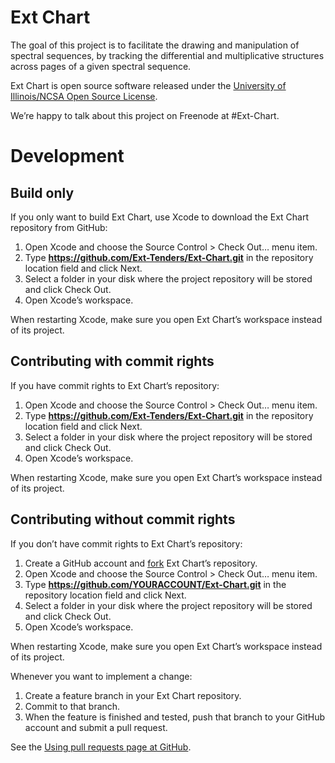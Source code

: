 # Ext Chart

The goal of this project is to facilitate the drawing and manipulation of spectral sequences, by tracking the differential and multiplicative structures across pages of a given spectral sequence.

Ext Chart is open source software released under the [University of Illinois/NCSA Open Source License](http://opensource.org/licenses/NCSA).

We’re happy to talk about this project on Freenode at #Ext-Chart.

# Development

## Build only

If you only want to build Ext Chart, use Xcode to download the Ext Chart repository from GitHub:

1. Open Xcode and choose the Source Control > Check Out… menu item.
2. Type **https://github.com/Ext-Tenders/Ext-Chart.git** in the repository location field and click Next.
3. Select a folder in your disk where the project repository will be stored and click Check Out.
4. Open Xcode’s workspace.

When restarting Xcode, make sure you open Ext Chart’s workspace instead of its project.

## Contributing with commit rights

If you have commit rights to Ext Chart’s repository:

1. Open Xcode and choose the Source Control > Check Out… menu item.
2. Type **https://github.com/Ext-Tenders/Ext-Chart.git** in the repository location field and click Next.
3. Select a folder in your disk where the project repository will be stored and click Check Out.
4. Open Xcode’s workspace.

When restarting Xcode, make sure you open Ext Chart’s workspace instead of its project.

## Contributing without commit rights

If you don’t have commit rights to Ext Chart’s repository:

1. Create a GitHub account and [fork](https://help.github.com/articles/fork-a-repo) Ext Chart’s repository.
2. Open Xcode and choose the Source Control > Check Out… menu item.
3. Type **https://github.com/YOURACCOUNT/Ext-Chart.git** in the repository location field and click Next.
4. Select a folder in your disk where the project repository will be stored and click Check Out.
5. Open Xcode’s workspace.

When restarting Xcode, make sure you open Ext Chart’s workspace instead of its project.

Whenever you want to implement a change:

1. Create a feature branch in your Ext Chart repository.
2. Commit to that branch.
3. When the feature is finished and tested, push that branch to your GitHub account and submit a pull request.

See the [Using pull requests page at GitHub](https://help.github.com/articles/using-pull-requests).
